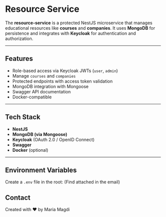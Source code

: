 # Resource Service

The **resource-service** is a protected NestJS microservice that manages educational resources like **courses** and **companies**. It uses **MongoDB** for persistence and integrates with **Keycloak** for authentication and authorization.

---

## Features

- Role-based access via Keycloak JWTs (`user`, `admin`)
- Manage `courses` and `companies`
- Protected endpoints with access token validation
- MongoDB integration with Mongoose
- Swagger API documentation
- Docker-compatible

---

## Tech Stack

- **NestJS**
- **MongoDB (via Mongoose)**
- **Keycloak** (OAuth 2.0 / OpenID Connect)
- **Swagger**
- **Docker** (optional)

---

## Environment Variables

Create a `.env` file in the root: (Find attached in the email)


## Contact

Created with ❤️ by Maria Magdi
